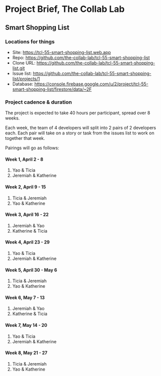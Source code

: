 # Project Brief, The Collab Lab

## Smart Shopping List

### Locations for things

- Site: https://tcl-55-smart-shopping-list.web.app
- Repo: https://github.com/the-collab-lab/tcl-55-smart-shopping-list
- Clone URL: https://github.com/the-collab-lab/tcl-55-smart-shopping-list.git
- Issue list: https://github.com/the-collab-lab/tcl-55-smart-shopping-list/projects/1
- Database: https://console.firebase.google.com/u/2/project/tcl-55-smart-shopping-list/firestore/data/~2F

### Project cadence & duration

The project is expected to take 40 hours per participant, spread over 8 weeks.

Each week, the team of 4 developers will split into 2 pairs of 2 developers each. Each pair will take on a story or task from the issues list to work on together that week.

Pairings will go as follows:

#### Week 1, April 2 - 8

1. Yao & Ticia
2. Jeremiah & Katherine

#### Week 2, April 9 - 15

1. Ticia & Jeremiah
2. Yao & Katherine

#### Week 3, April 16 - 22

1. Jeremiah & Yao
2. Katherine & Ticia

#### Week 4, April 23 - 29

1. Yao & Ticia
2. Jeremiah & Katherine

#### Week 5, April 30 - May 6

1. Ticia & Jeremiah
2. Yao & Katherine

#### Week 6, May 7 - 13

1. Jeremiah & Yao
2. Katherine & Ticia

#### Week 7, May 14 - 20

1. Yao & Ticia
2. Jeremiah & Katherine

#### Week 8, May 21 - 27

1. Ticia & Jeremiah
2. Yao & Katherine
